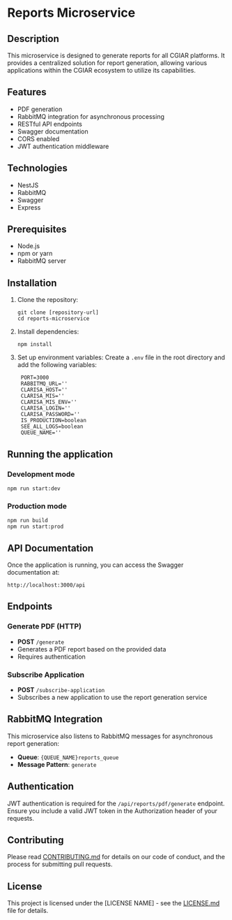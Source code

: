 # Reports Microservice

## Description

This microservice is designed to generate reports for all CGIAR platforms. It provides a centralized solution for report generation, allowing various applications within the CGIAR ecosystem to utilize its capabilities.

## Features

- PDF generation
- RabbitMQ integration for asynchronous processing
- RESTful API endpoints
- Swagger documentation
- CORS enabled
- JWT authentication middleware

## Technologies

- NestJS
- RabbitMQ
- Swagger
- Express

## Prerequisites

- Node.js
- npm or yarn
- RabbitMQ server

## Installation

1. Clone the repository:

   ```
   git clone [repository-url]
   cd reports-microservice
   ```

2. Install dependencies:

   ```
   npm install
   ```

3. Set up environment variables:
   Create a `.env` file in the root directory and add the following variables:
   ```
    PORT=3000
    RABBITMQ_URL=''
    CLARISA_HOST=''
    CLARISA_MIS=''
    CLARISA_MIS_ENV=''
    CLARISA_LOGIN=''
    CLARISA_PASSWORD=''
    IS_PRODUCTION=boolean
    SEE_ALL_LOGS=boolean
    QUEUE_NAME=''
   ```

## Running the application

### Development mode

```
npm run start:dev
```

### Production mode

```
npm run build
npm run start:prod
```

## API Documentation

Once the application is running, you can access the Swagger documentation at:

```
http://localhost:3000/api
```

## Endpoints

### Generate PDF (HTTP)

- **POST** `/generate`
- Generates a PDF report based on the provided data
- Requires authentication

### Subscribe Application

- **POST** `/subscribe-application`
- Subscribes a new application to use the report generation service

## RabbitMQ Integration

This microservice also listens to RabbitMQ messages for asynchronous report generation:

- **Queue**: `{QUEUE_NAME}reports_queue`
- **Message Pattern**: `generate`

## Authentication

JWT authentication is required for the `/api/reports/pdf/generate` endpoint. Ensure you include a valid JWT token in the Authorization header of your requests.

## Contributing

Please read [CONTRIBUTING.md](CONTRIBUTING.md) for details on our code of conduct, and the process for submitting pull requests.

## License

This project is licensed under the [LICENSE NAME] - see the [LICENSE.md](LICENSE.md) file for details.
